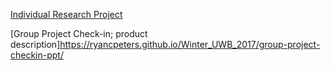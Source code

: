 [Individual Research Project](https://ryancpeters.github.io/Winter_UWB_2017/Individual-Research-Project-Proposal/)

[Group Project Check-in; product description]https://ryancpeters.github.io/Winter_UWB_2017/group-project-checkin-ppt/
